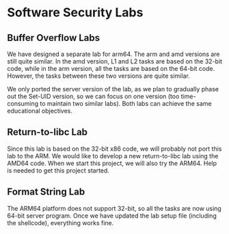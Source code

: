 # Software Security Labs

## Buffer Overflow Labs

We have designed a separate lab for arm64. The arm and amd versions
are still quite similar. In the amd version, L1 and L2 tasks
are based on the 32-bit code, while in the arm version,
all the tasks are based on the 64-bit code. However,
the tasks between these two versions are quite similar. 

We only ported the server version of the lab, as we
plan to gradually phase out the Set-UID version, so we 
can focus on one version (too time-consuming to maintain
two similar labs). Both labs can achieve the same educational 
objectives. 


## Return-to-libc Lab

Since this lab is based on the 32-bit x86 code, we will 
probably not port this lab to the ARM. We would like to develop
a new return-to-libc lab using the AMD64 code. When we 
start this project, we will also try the ARM64. Help is needed
to get this project started. 


## Format String Lab

The ARM64 platform does not support 32-bit, so all the tasks 
are now using 64-bit server program. Once we have updated the 
lab setup file (including the shellcode), everything works fine. 

